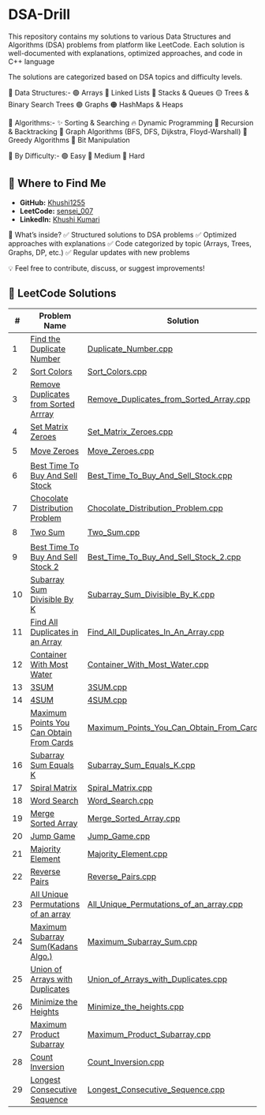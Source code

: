 # DSA-Drill
This repository contains my solutions to various Data Structures and Algorithms (DSA) problems from platform like LeetCode. Each solution is well-documented with explanations, optimized approaches, and code in C++ language

The solutions are categorized based on DSA topics and difficulty levels.

📂 Data Structures:-
🟢 Arrays
🔵 Linked Lists
🔴 Stacks & Queues
🟡 Trees & Binary Search Trees
🟣 Graphs
🟠 HashMaps & Heaps

📂 Algorithms:-
✨ Sorting & Searching
🔥 Dynamic Programming
🔁 Recursion & Backtracking
🌉 Graph Algorithms (BFS, DFS, Dijkstra, Floyd-Warshall)
🏹 Greedy Algorithms
🧩 Bit Manipulation

📂 By Difficulty:-
🟢 Easy
🔵 Medium
🔴 Hard

## 📍 Where to Find Me  
- **GitHub:** [Khushi1255](https://github.com/Khushi1255)  
- **LeetCode:** [sensei_007](https://leetcode.com/u/sensei_007/)  
- **LinkedIn:** [Khushi Kumari](https://www.linkedin.com/in/khushi-kumari-235818261/)  


🚀 What’s inside?
✅ Structured solutions to DSA problems
✅ Optimized approaches with explanations
✅ Code categorized by topic (Arrays, Trees, Graphs, DP, etc.)
✅ Regular updates with new problems

💡 Feel free to contribute, discuss, or suggest improvements!

## 📝 LeetCode Solutions

| #  | Problem Name  | Solution  | Difficulty |
|----|--------------|-----------|------------|
| 1  | [Find the Duplicate Number](https://leetcode.com/problems/find-the-duplicate-number/) | [Duplicate_Number.cpp](Array/Duplicate_Number.cpp) |🔵Medium |
| 2  | [Sort Colors](https://leetcode.com/problems/sort-colors/) | [Sort_Colors.cpp](Array/Sort_Colors.cpp) |🔵Medium |
| 3  | [Remove Duplicates from Sorted Arrray](https://leetcode.com/problems/remove-duplicates-from-sorted-array/) | [Remove_Duplicates_from_Sorted_Array.cpp](Array/Remove_Duplicates_from_Sorted_Array.cpp) |🟢 Easy |
| 4  | [Set Matrix Zeroes](https://leetcode.com/problems/set-matrix-zeroes/) | [Set_Matrix_Zeroes.cpp](Array/Set_Matrix_Zeroes.cpp) |🔵Medium |
| 5  | [Move Zeroes](https://leetcode.com/problems/move-zeroes/) | [Move_Zeroes.cpp](Array/Move_Zeroes.cpp) | 🟢 Easy |
| 6  | [Best Time To Buy And Sell Stock](https://leetcode.com/problems/best-time-to-buy-and-sell-stock/) | [Best_Time_To_Buy_And_Sell_Stock.cpp](Array/Best_Time_To_Buy_And_Sell_Stock.cpp) |🟢 Easy |
| 7  | [Chocolate Distribution Problem](https://www.geeksforgeeks.org/problems/chocolate-distribution-problem3825/1) | [Chocolate_Distribution_Problem.cpp](Array/Chocolate_Distribution_Problem.cpp) |🟢 Easy |
| 8  | [Two Sum](https://leetcode.com/problems/two-sum/) | [Two_Sum.cpp](Array/Two_Sum.cpp) |🟢 Easy |
| 9  | [Best Time To Buy And Sell Stock 2](https://leetcode.com/problems/best-time-to-buy-and-sell-stock-ii/) | [Best_Time_To_Buy_And_Sell_Stock_2.cpp](Array/Best_Time_To_Buy_And_Sell_Stock_2.cpp) |🔵Medium |
| 10 | [Subarray Sum Divisible By K](https://leetcode.com/problems/subarray-sums-divisible-by-k/description/) | [Subarray_Sum_Divisible_By_K.cpp](Array/Subarray_Sum_Divisible_By_K.cpp) | 🔵Medium |
| 11 | [Find All Duplicates in an Array](https://leetcode.com/problems/find-all-duplicates-in-an-array/description/) | [Find_All_Duplicates_In_An_Array.cpp](Array/Find_All_Duplicates_In_An_Array.cpp) |🔵Medium |
| 12 | [Container With Most Water](https://leetcode.com/problems/container-with-most-water/description/) | [Container_With_Most_Water.cpp](Array/Container_With_Most_Water.cpp) | 🔵Medium |
| 13 | [3SUM](https://leetcode.com/problems/3sum/) | [3SUM.cpp](Array/3SUM.cpp) |🔵Medium |
| 14 | [4SUM](https://leetcode.com/problems/4sum/description/) | [4SUM.cpp](Array/4SUM.cpp) |🔵Medium |
| 15 | [Maximum Points You Can Obtain From Cards](https://leetcode.com/problems/maximum-points-you-can-obtain-from-cards/description/) | [Maximum_Points_You_Can_Obtain_From_Cards.cpp](Array/Maximum_Points_You_Can_Obtain_From_Cards.cpp) |🔵Medium |
| 16 | [Subarray Sum Equals K](https://leetcode.com/problems/subarray-sum-equals-k/description/) | [Subarray_Sum_Equals_K.cpp](Array/Subarray_Sum_Equals_K.cpp) |🔵Medium |
| 17 | [Spiral Matrix](https://leetcode.com/problems/spiral-matrix/description/) | [Spiral_Matrix.cpp](Array/Spiral_Matrix.cpp) |🔵Medium |
| 18 | [Word Search](https://leetcode.com/problems/word-search/solutions/) | [Word_Search.cpp](Array/Word_Search.cpp) |🔵Medium |
| 19 | [Merge Sorted Array](https://leetcode.com/problems/merge-sorted-array/description/) | [Merge_Sorted_Array.cpp](Array/Merge_Sorted_Array.cpp) |🟢 Easy |
| 20 | [Jump Game](https://leetcode.com/problems/jump-game/description/) | [Jump_Game.cpp](Array/Jump_Game.cpp) | 🔵Medium |
| 21 | [Majority Element](https://leetcode.com/problems/majority-element/) | [Majority_Element.cpp](Array/Majority_Element.cpp) | 🟢 Easy |
| 22 | [Reverse Pairs](https://leetcode.com/problems/reverse-pairs/) | [Reverse_Pairs.cpp](Array/Reverse_Pairs.cpp) | 🔴 Hard | 
| 23 | [All Unique Permutations of an array](https://www.geeksforgeeks.org/problems/all-unique-permutations-of-an-array/0) | [All_Unique_Permutations_of_an_array.cpp](Array/All_Unique_Permutations_of_an_array.cpp) | 🔵Medium |
| 24 | [Maximum Subarray Sum(Kadans Algo.)](https://leetcode.com/problems/maximum-subarray/description/) | [Maximum_Subarray_Sum.cpp](Array/Maximum_Subarray_Sum.cpp) | 🔵Medium |
| 25 | [Union of Arrays with Duplicates](https://www.geeksforgeeks.org/problems/union-of-two-arrays3538/1) | [Union_of_Arrays_with_Duplicates.cpp](Array/Union_of_Arrays_with_Duplicates.cpp) | 🟢 Easy |
| 26 | [Minimize the Heights](https://www.geeksforgeeks.org/problems/minimize-the-heights3351/1) | [Minimize_the_heights.cpp](Array/Minimize_the_heights.cpp) |  🔵Medium |
| 27 | [Maximum Product Subarray](https://leetcode.com/problems/maximum-product-subarray/description/) | [Maximum_Product_Subarray.cpp](Array/Maximum_Product_Subarray.cpp) | 🔵Medium |
| 28 | [Count Inversion](https://www.geeksforgeeks.org/problems/inversion-of-array-1587115620/1) | [Count_Inversion.cpp](Array/Count_Inversion.cpp) | 🔵Medium |
| 29 | [Longest Consecutive Sequence](https://leetcode.com/problems/longest-consecutive-sequence/description/) | [Longest_Consecutive_Sequence.cpp](Array/Longest_Consecutive_Sequence.cpp) | 🔵Medium |
